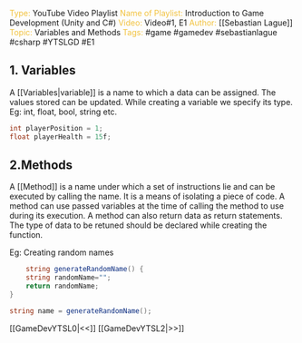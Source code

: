 <span style="color: #f2c23d;">Type:</span> YouTube Video Playlist
<span style="color: #f2c23d;">Name of Playlist:</span> Introduction to Game Development (Unity and C#)
<span style="color: #f2c23d;">Video: </span>Video#1, E1
<span style="color: #f2c23d;">Author: 
</span> [[Sebastian Lague]]
<span style="color: #f2c23d;">Topic: </span>  Variables and Methods
<span style="color: #f2c23d;">Tags:</span> #game #gamedev #sebastianlague #csharp #YTSLGD #E1

## 1. Variables
A [[Variables|variable]] is a name to which a data can be assigned. The values stored can be updated. While creating a variable we specify its type.
Eg: int, float, bool, string etc.

```cs
int playerPosition = 1;
float playerHealth = 15f;
```

## 2.Methods
A [[Method]] is a name under which a set of instructions lie and can be executed by calling the name. It is a means of isolating a piece of code. A method can use passed variables at the time of calling the method to use during its execution. A method can also return data as return statements. The type of data to be retuned should be declared while creating the function.

Eg: Creating random names
```cs
	string generateRandomName() {
	string randomName="";
	return randomName;
}

string name = generateRandomName();
```

[[GameDevYTSL0|<<]] [[GameDevYTSL2|>>]]